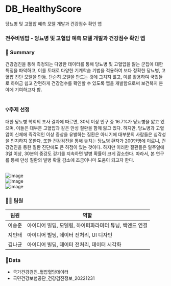 # DB_HealthyScore
당뇨병 및 고혈압 예측 모델 개발과 건강점수 확인 앱<br/>

###  전주비빔밥 - 당뇨병 및 고혈압 예측 모델 개발과 건강점수 확인 앱 <br/>

### 🤝 Summary

건강검진을 통해 측정되는 다양한 데이터를 통해 당뇨병 및 고혈압을 앓는 군집에 대한 특징을 파악하고, 이를 토대로 다양한 기계학습 기법을 적용하여 보다 정확한 당뇨병, 고혈압 진단 모델을 만듦.
단순히 모델을 만드는 것에 그치지 않고, 이를 활용하여 국민들로 하여금 쉽고 간편하게 건강점수를 확인할 수 있도록 앱을 개발함으로써 보건복지 분야에 기여하고자 함.<br/><br/>

### 💡주제 선정

대한 당뇨병 학회의 조사 결과에 따르면, 30세 이상 인구 중 16.7%가 당뇨병을 앓고 있으며, 이들은 대부분 고혈압과 같은 만성 질환을 함께 앓고 있다. 하지만, 당뇨병과 고혈압이 신체에 즉각적인 이상 증상을 유발하는 질환은 아니기에 대부분의 사람들은 심각성을 인지하지 못한다. 또한 건강검진을 통해 놓치는 당뇨병 환자가 200만명에 이르니, 건강검진을 통한 질환 진단에도 큰 허점이 있는 것이다. 하지만 이러한 질환들은 일주일에 3일 이상, 30분의 중강도 걷기를 지속하면 발병 확률이 크게 감소한다. 따라서, 본 연구를 통해 만성 질환의 발병 확률 감소에 조금이나마 도움이 되고자 한다.<br/><br/>

![image](https://github.com/sjoon22/DB_HealthyScore/assets/160305407/450fc658-8d4a-49b1-a15c-15bbbb37a642) <br/>
![image](https://github.com/sjoon22/DB_HealthyScore/assets/160305407/3a412a44-a8ee-45e6-bb54-4c26419e26cb) <br/>
![image](https://github.com/sjoon22/DB_HealthyScore/assets/160305407/e8e7d955-0d30-4468-b8a9-5822d104a01b) 


### 👨‍💻 팀원

| 팀원 | 역할 |
| --- | --- |
| 이승준 | 아이디어 빌딩, 모델링, 하이퍼파라미터 튜닝, 백엔드 연결 |
| 지인태 | 아이디어 빌딩, 데이터 전처리, UI 디자인 |
| 김나균 | 아이디어 빌딩, 데이터 전처리, 데이터 시각화 |

### 📍Data
- 국가건강검진_혈압혈당데이터<br/>
- 국민건강보험공단_건강검진정보_20221231<br/>

